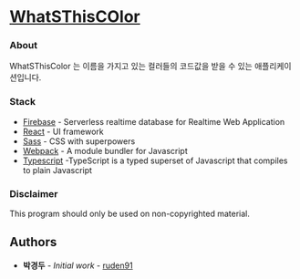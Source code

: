 # [WhatSThisCOlor](https://whatsthiscolor.firebaseapp.com/)

### About

WhatSThisColor 는 이름을 가지고 있는 컬러들의 코드값을 받을 수 있는 애플리케이션입니다.

### Stack

* [Firebase](https://firebase.google.com/) - Serverless realtime database for Realtime Web Application
* [React](https://github.com/facebook/react) - UI framework
* [Sass](https://github.com/sass/sass) - CSS with superpowers
* [Webpack](https://webpack.js.org/) - A module bundler for Javascript
* [Typescript](http://www.typescriptlang.org/) -TypeScript is a typed superset of Javascript that compiles to plain Javascript

### Disclaimer

This program should only be used on non-copyrighted material.

## Authors

* **박경두** - _Initial work_ - [ruden91](https://github.com/ruden91)
